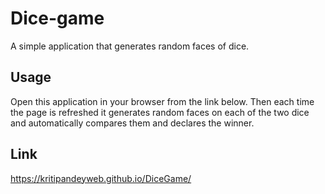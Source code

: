 # Dice-game
 A simple application that generates random faces of dice.

## Usage

Open this application in your browser from the link below. Then each time the page is refreshed it generates random faces on each of the two dice and automatically compares them and declares the winner.

## Link
https://kritipandeyweb.github.io/DiceGame/
